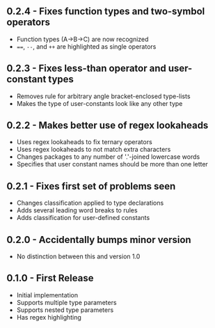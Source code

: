 ## 0.2.4 - Fixes function types and two-symbol operators
* Function types (A->B->C) are now recognized
* `==`, `--`, and `++` are highlighted as single operators

## 0.2.3 - Fixes less-than operator and user-constant types
* Removes rule for arbitrary angle bracket-enclosed type-lists
* Makes the type of user-constants look like any other type

## 0.2.2 - Makes better use of regex lookaheads
* Uses regex lookaheads to fix ternary operators
* Uses regex lookaheads to not match extra characters
* Changes packages to any number of '.'-joined lowercase words
* Specifies that user constant names should be more than one letter

## 0.2.1 - Fixes first set of problems seen
* Changes classification applied to type declarations
* Adds several leading word breaks to rules
* Adds classification for user-defined constants

## 0.2.0 - Accidentally bumps minor version
* No distinction between this and version 1.0

## 0.1.0 - First Release
* Initial implementation
* Supports multiple type parameters
* Supports nested type parameters
* Has regex highlighting